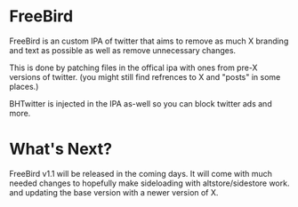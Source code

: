 # FreeBird
FreeBird is an custom IPA of twitter that aims to remove as much X branding and text as possible as well as remove unnecessary changes.

This is done by patching files in the offical ipa with ones from pre-X versions of twitter. (you might still find refrences to X and "posts" in some places.)

BHTwitter is injected in the IPA as-well so you can block twitter ads and more.

# What's Next?
FreeBird v1.1 will be released in the coming days. It will come with much needed changes to hopefully make sideloading with altstore/sidestore work. and updating the base version with a newer version of X.

